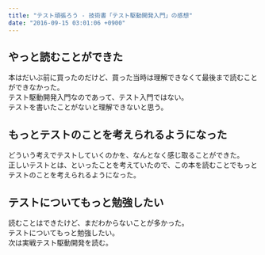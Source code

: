```yaml
---
title: "テスト頑張ろう - 技術書「テスト駆動開発入門」の感想"
date: "2016-09-15 03:01:06 +0900"
---
```


## やっと読むことができた
本はだいぶ前に買ったのだけど、買った当時は理解できなくて最後まで読むことができなかった。  
テスト駆動開発入門なのであって、テスト入門ではない。  
テストを書いたことがないと理解できないと思う。

## もっとテストのことを考えられるようになった
どういう考えでテストしていくのかを、なんとなく感じ取ることができた。  
正しいテストとは、といったことを考えていたので、この本を読むことでもっとテストのことを考えられるようになった。

## テストについてもっと勉強したい
読むことはできたけど、まだわからないことが多かった。  
テストについてもっと勉強したい。  
次は実戦テスト駆動開発を読む。
